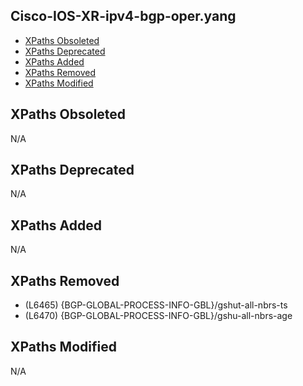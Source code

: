 ## Cisco-IOS-XR-ipv4-bgp-oper.yang

- [XPaths Obsoleted](#xpaths-obsoleted)
- [XPaths Deprecated](#xpaths-deprecated)
- [XPaths Added](#xpaths-added)
- [XPaths Removed](#xpaths-removed)
- [XPaths Modified](#xpaths-modified)

## XPaths Obsoleted

N/A

## XPaths Deprecated

N/A

## XPaths Added

N/A

## XPaths Removed

- (L6465)	{BGP-GLOBAL-PROCESS-INFO-GBL}/gshut-all-nbrs-ts
- (L6470)	{BGP-GLOBAL-PROCESS-INFO-GBL}/gshu-all-nbrs-age

## XPaths Modified

N/A

